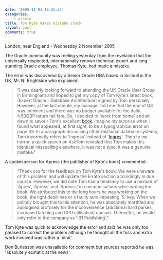 ```yaml
---
date: '2005-11-04 16:31:35'
categories:
    - oracle
title: Tom Kyte makes mistake shock
layout: post
comments: true
---
```

London, near England - Wednesday 2 November 2005

The Oracle community was reeling yesterday from the revelation that
the universally respected, internationally renown technical expert and
long standing Oracle employee,
[Thomas Kyte](http://tkyte.blogspot.com/), had made a mistake.

The error was discovered by a Senior Oracle DBA based in Solihull in
the UK, Mr. N. Brightside who explained:

> "I was dearly looking forward to attending the UK Oracle User Group
> in Birmingham and hoped to get my copy of Tom Kyte's latest book,
> (Expert Oracle - Database Architecture) signed by Tom
> personally. However, at the last minute, my manager told me that the
> end of Q3 was imminent and there was no budget available for the
> daily 4.50GBP return rail fare. So, I decided to 'work from home'
> and sit down to savour Tom's excellent
> [book](http://www.amazon.co.uk/exec/obidos/ASIN/1590595300/qid=1130415782/sr=8-1/ref=sr_8_xs_ap_i1_xgl/202-3162097-9903838).
> Imagine my surprise when I found what appeared, at first sight, to
> be a typographical error on page 38. In a paragraph discussing other
> relational database systems, Tom incorrectly refers to 'Ingress'
> instead of '[Ingres](http://en.wikipedia.org/wiki/Ingres/)'.  Then
> to my horror, a quick search on AskTom revealed that Tom makes this
> identical misspelling elsewhere. It was not a typo, it was a genuine
> mistake."

A spokesperson for Apress (the publisher of Kyte's book) commented:

> "Thank you for the feedback on Tom Kyte's book. We were unaware of
> this problem and will update the Errata section accordingly in due
> course. However, we did note Tom had a tendency to use a mixture of
> 'Apres', 'Apress' and 'Apresss' in communications while writing the
> book. We attributed this to the long hours he was working on the
> book, the tight deadlines or a faulty auto-repeating 'S' key.  When
> we politely brought this to his attention, he was absolutely
> mortified and apologised profusely for the inconvenience (additional
> hard parses, increased latching and CPU utilisation) caused.
> Thereafter, he would only refer to the company as ':B1 Publishing'."

Tom Kyte was quick to acknowledge the error and said he was only too
pleased to correct the problem although he thought all the fuss and
extra work involved was rather a 'bind'.

Don Burlesson was unavailable for comment but sources reported he was
'absolutely ecstatic at the news'.
